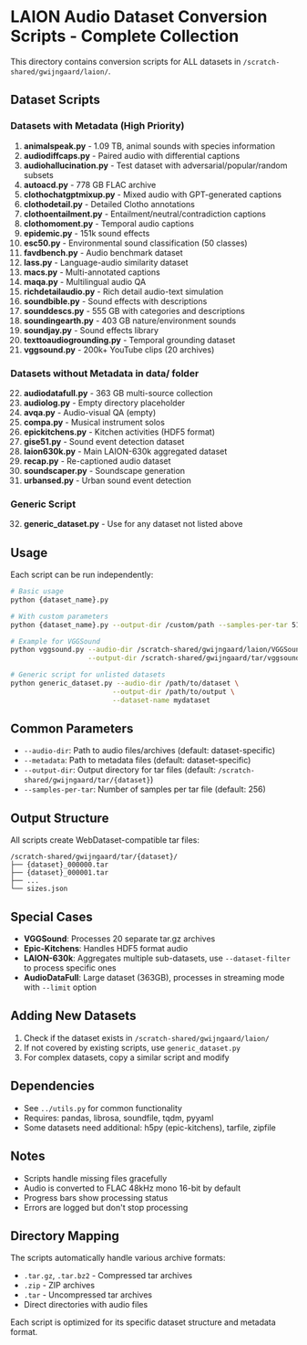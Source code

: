 # LAION Audio Dataset Conversion Scripts - Complete Collection

This directory contains conversion scripts for ALL datasets in `/scratch-shared/gwijngaard/laion/`.

## Dataset Scripts

### Datasets with Metadata (High Priority)

1. **animalspeak.py** - 1.09 TB, animal sounds with species information
2. **audiodiffcaps.py** - Paired audio with differential captions
3. **audiohallucination.py** - Test dataset with adversarial/popular/random subsets
4. **autoacd.py** - 778 GB FLAC archive
5. **clothochatgptmixup.py** - Mixed audio with GPT-generated captions
6. **clothodetail.py** - Detailed Clotho annotations
7. **clothoentailment.py** - Entailment/neutral/contradiction captions
8. **clothomoment.py** - Temporal audio captions
9. **epidemic.py** - 151k sound effects
10. **esc50.py** - Environmental sound classification (50 classes)
11. **favdbench.py** - Audio benchmark dataset
12. **lass.py** - Language-audio similarity dataset
13. **macs.py** - Multi-annotated captions
14. **maqa.py** - Multilingual audio QA
15. **richdetailaudio.py** - Rich detail audio-text simulation
16. **soundbible.py** - Sound effects with descriptions
17. **sounddescs.py** - 555 GB with categories and descriptions
18. **soundingearth.py** - 403 GB nature/environment sounds
19. **soundjay.py** - Sound effects library
20. **texttoaudiogrounding.py** - Temporal grounding dataset
21. **vggsound.py** - 200k+ YouTube clips (20 archives)

### Datasets without Metadata in data/ folder

22. **audiodatafull.py** - 363 GB multi-source collection
23. **audiolog.py** - Empty directory placeholder
24. **avqa.py** - Audio-visual QA (empty)
25. **compa.py** - Musical instrument solos
26. **epickitchens.py** - Kitchen activities (HDF5 format)
27. **gise51.py** - Sound event detection dataset
28. **laion630k.py** - Main LAION-630k aggregated dataset
29. **recap.py** - Re-captioned audio dataset
30. **soundscaper.py** - Soundscape generation
31. **urbansed.py** - Urban sound event detection

### Generic Script

32. **generic_dataset.py** - Use for any dataset not listed above

## Usage

Each script can be run independently:

```bash
# Basic usage
python {dataset_name}.py

# With custom parameters
python {dataset_name}.py --output-dir /custom/path --samples-per-tar 512

# Example for VGGSound
python vggsound.py --audio-dir /scratch-shared/gwijngaard/laion/VGGSound \
                   --output-dir /scratch-shared/gwijngaard/tar/vggsound

# Generic script for unlisted datasets
python generic_dataset.py --audio-dir /path/to/dataset \
                         --output-dir /path/to/output \
                         --dataset-name mydataset
```

## Common Parameters

- `--audio-dir`: Path to audio files/archives (default: dataset-specific)
- `--metadata`: Path to metadata files (default: dataset-specific)
- `--output-dir`: Output directory for tar files (default: `/scratch-shared/gwijngaard/tar/{dataset}`)
- `--samples-per-tar`: Number of samples per tar file (default: 256)

## Output Structure

All scripts create WebDataset-compatible tar files:
```
/scratch-shared/gwijngaard/tar/{dataset}/
├── {dataset}_000000.tar
├── {dataset}_000001.tar
├── ...
└── sizes.json
```

## Special Cases

- **VGGSound**: Processes 20 separate tar.gz archives
- **Epic-Kitchens**: Handles HDF5 format audio
- **LAION-630k**: Aggregates multiple sub-datasets, use `--dataset-filter` to process specific ones
- **AudioDataFull**: Large dataset (363GB), processes in streaming mode with `--limit` option

## Adding New Datasets

1. Check if the dataset exists in `/scratch-shared/gwijngaard/laion/`
2. If not covered by existing scripts, use `generic_dataset.py`
3. For complex datasets, copy a similar script and modify

## Dependencies

- See `../utils.py` for common functionality
- Requires: pandas, librosa, soundfile, tqdm, pyyaml
- Some datasets need additional: h5py (epic-kitchens), tarfile, zipfile

## Notes

- Scripts handle missing files gracefully
- Audio is converted to FLAC 48kHz mono 16-bit by default
- Progress bars show processing status
- Errors are logged but don't stop processing

## Directory Mapping

The scripts automatically handle various archive formats:
- `.tar.gz`, `.tar.bz2` - Compressed tar archives
- `.zip` - ZIP archives  
- `.tar` - Uncompressed tar archives
- Direct directories with audio files

Each script is optimized for its specific dataset structure and metadata format.